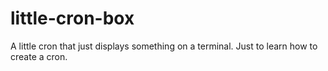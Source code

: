 # little-cron-box
A little cron that just displays something on a terminal. Just to learn how to create a cron. 
